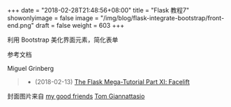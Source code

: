 +++
date = "2018-02-28T21:48:56+08:00"
title = "Flask 教程7"
showonlyimage = false
image = "/img/blog/flask-integrate-bootstrap/front-end.png"
draft = false
weight = 603
+++

利用 Bootstrap 美化界面元素，简化表单
<!--more-->


参考文档

Miguel Grinberg

> - (2018-02-13) [The Flask Mega-Tutorial Part Ⅺ: Facelift](https://blog.miguelgrinberg.com/post/the-flask-mega-tutorial-part-xi-facelift)

封面图片来自 [my good friends](https://dribbble.com/shots/1023268-my-good-friends) <a href="https://dribbble.com/attasi"><i class="fa fa-dribbble" aria-hidden="true"></i> Tom Giannattasio</a>
